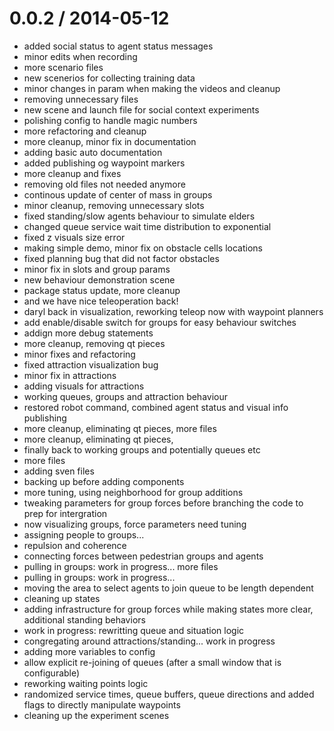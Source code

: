 
0.0.2 / 2014-05-12
==================

 * added social status to agent status messages
 * minor edits when recording
 * more scenario files
 * new scenerios for collecting training data
 * minor changes in param when making the videos and cleanup
 * removing unnecessary files
 * new scene and launch file for social context experiments
 * polishing config to handle magic numbers
 * more refactoring and cleanup
 * more cleanup, minor fix in documentation
 * adding basic auto documentation
 * added publishing og waypoint markers
 * more cleanup and fixes
 * removing old files not needed anymore
 * continous update of center of mass in groups
 * minor cleanup, removing unnecessary slots
 * fixed standing/slow agents behaviour to simulate elders
 * changed queue service wait time distribution to exponential
 * fixed z visuals size error
 * making simple demo, minor fix on obstacle cells locations
 * fixed planning bug that did not factor obstacles
 * minor fix in slots and group params
 * new behaviour demonstration scene
 * package status update, more cleanup
 *  and we have nice teleoperation back!
 * daryl back in visualization, reworking teleop now with waypoint planners
 * add enable/disable switch for groups for easy behaviour switches
 * addign more debug statements
 * more cleanup, removing qt pieces
 * minor fixes and refactoring
 * fixed attraction visualization bug
 * minor fix in attractions
 * adding visuals for attractions
 * working queues, groups and attraction behaviour
 * restored robot command, combined agent status and visual info publishing
 * more cleanup, eliminating qt pieces, more files
 * more cleanup, eliminating qt pieces,
 * finally back to working groups and potentially queues etc
 * more files
 * adding sven files
 * backing up before adding components
 * more tuning, using neighborhood for group additions
 * tweaking parameters for group forces before branching the code to prep for intergration
 * now visualizing groups, force parameters need tuning
 * assigning people to groups...
 * repulsion and coherence
 * connecting forces between pedestrian groups and agents
 * pulling in groups: work in progress... more files
 * pulling in groups: work in progress...
 * moving the area to select agents to join queue to be length dependent
 * cleaning up states
 * adding infrastructure for group forces while making states more clear, additional standing behaviors
 * work in progress: rewritting queue and situation logic
 * congregating around attractions/standing... work in progress
 * adding more variables to config
 * allow explicit re-joining of queues (after a small window that is configurable)
 * reworking waiting points logic
 * randomized service times, queue buffers, queue directions and added flags to directly manipulate waypoints
 * cleaning up the experiment scenes
